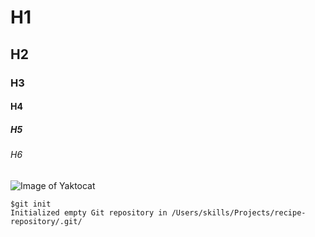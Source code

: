# H1
## H2
### H3
#### H4
##### H5
###### H6

![Image of Yaktocat](https://octodex.github.com/images/yaktocat.png)


```
$git init
Initialized empty Git repository in /Users/skills/Projects/recipe-repository/.git/
```

